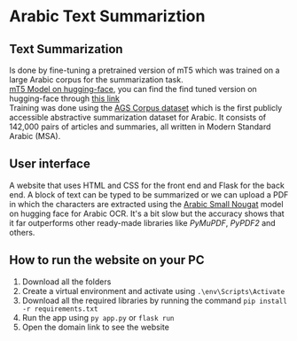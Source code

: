 # Arabic Text Summariztion
## Text Summarization
Is done by fine-tuning a pretrained version of mT5 which was trained on a large Arabic corpus for the summarization task.  
<a href="https://huggingface.co/malmarjeh/t5-arabic-text-summarization">mT5 Model on hugging-face</a>, you can find the find tuned version on hugging-face through <a href="https://huggingface.co/ranwakhaled/fine-tuned-T5-for-Arabic-summarization">this link</a>  
Training was done using the <a href="">AGS Corpus dataset</a> which is the first publicly accessible abstractive summarization dataset for Arabic. It consists of 142,000 pairs of articles and summaries, all written in Modern Standard Arabic (MSA).  
## User interface 
A website that uses HTML and CSS for the front end and Flask for the back end. A block of text can be typed to be summarized or we can upload a PDF in which the characters are extracted using the <a href="https://huggingface.co/MohamedRashad/arabic-small-nougat">Arabic Small Nougat</a> model on hugging face for Arabic OCR. It's a bit slow but the accuracy shows that it far outperforms other ready-made libraries like *PyMuPDF*, *PyPDF2* and others.
## How to run the website on your PC
1. Download all the folders
2. Create a virtual environment and activate using `.\env\Scripts\Activate`
3. Download all the required libraries by running the command `pip install -r requirements.txt`
4. Run the app using `py app.py` or `flask run`
5.   Open the domain link to see the website

